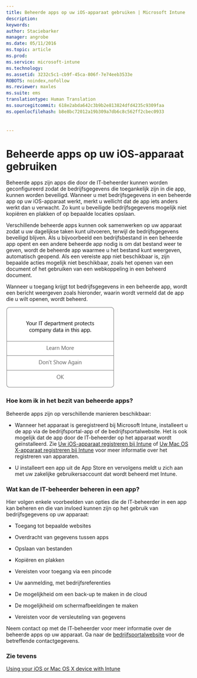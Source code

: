 ```yaml
---
title: Beheerde apps op uw iOS-apparaat gebruiken | Microsoft Intune
description: 
keywords: 
author: Staciebarker
manager: angrobe
ms.date: 05/11/2016
ms.topic: article
ms.prod: 
ms.service: microsoft-intune
ms.technology: 
ms.assetid: 3232c5c1-cb9f-45ca-806f-7e74eeb3533e
ROBOTS: noindex,nofollow
ms.reviewer: maxles
ms.suite: ems
translationtype: Human Translation
ms.sourcegitcommit: 618e2abda642c3b9b2e813824dfd4235c9309faa
ms.openlocfilehash: b8e8bc72012a19b309a7db6c8c562ff2cbec0933


---
```



# Beheerde apps op uw iOS-apparaat gebruiken

Beheerde apps zijn apps die door de IT-beheerder kunnen worden geconfigureerd zodat de bedrijfsgegevens die toegankelijk zijn in die app, kunnen worden beveiligd. Wanneer u met bedrijfsgegevens in een beheerde app op uw iOS-apparaat werkt, merkt u wellicht dat de app iets anders werkt dan u verwacht. Zo kunt u beveiligde bedrijfsgegevens mogelijk niet kopiëren en plakken of op bepaalde locaties opslaan.

Verschillende beheerde apps kunnen ook samenwerken op uw apparaat zodat u uw dagelijkse taken kunt uitvoeren, terwijl de bedrijfsgegevens beveiligd blijven. Als u bijvoorbeeld een bedrijfsbestand in een beheerde app opent en een andere beheerde app nodig is om dat bestand weer te geven, wordt de beheerde app waarmee u het bestand kunt weergeven, automatisch geopend. Als een vereiste app niet beschikbaar is, zijn bepaalde acties mogelijk niet beschikbaar, zoals het openen van een document of het gebruiken van een webkoppeling in een beheerd document.

Wanneer u toegang krijgt tot bedrijfsgegevens in een beheerde app, wordt een bericht weergeven zoals hieronder, waarin wordt vermeld dat de app die u wilt openen, wordt beheerd.

![beheerde-apps-bericht-ios](./media/managed-apps-message.png)

### Hoe kom ik in het bezit van beheerde apps?
Beheerde apps zijn op verschillende manieren beschikbaar:

-   Wanneer het apparaat is geregistreerd bij Microsoft Intune, installeert u de app via de bedrijfsportal-app of de bedrijfsportalwebsite. Het is ook mogelijk dat de app door de IT-beheerder op het apparaat wordt geïnstalleerd. Zie [Uw iOS-apparaat registreren bij Intune](enroll-your-device-in-intune-ios.md) of [Uw Mac OS X-apparaat registreren bij Intune](enroll-your-device-in-intune-mac-os-x.md) voor meer informatie over het registreren van apparaten.

-   U installeert een app uit de App Store en vervolgens meldt u zich aan met uw zakelijke gebruikersaccount dat wordt beheerd met Intune.

### Wat kan de IT-beheerder beheren in een app?
Hier volgen enkele voorbeelden van opties die de IT-beheerder in een app kan beheren en die van invloed kunnen zijn op het gebruik van bedrijfsgegevens op uw apparaat:

-   Toegang tot bepaalde websites

-   Overdracht van gegevens tussen apps

-   Opslaan van bestanden

-   Kopiëren en plakken

-   Vereisten voor toegang via een pincode

-   Uw aanmelding, met bedrijfsreferenties

-   De mogelijkheid om een back-up te maken in de cloud

-   De mogelijkheid om schermafbeeldingen te maken

-   Vereisten voor de versleuteling van gegevens


Neem contact op met de IT-beheerder voor meer informatie over de beheerde apps op uw apparaat. Ga naar de [bedrijfsportalwebsite](http://portal.manage.microsoft.com) voor de betreffende contactgegevens.

### Zie tevens
[Using your iOS or Mac OS X device with Intune](using-your-ios-or-mac-os-x-device-with-intune.md)



<!--HONumber=Jul16_HO4-->



